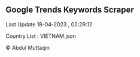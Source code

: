 

## Google Trends Keywords Scraper 
 
Last Update 18-04-2023 , 02:29:12

Country List :
VIETNAM.json



© Abdul Muttaqin 
